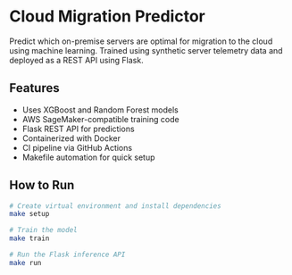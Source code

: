 # Cloud Migration Predictor

Predict which on-premise servers are optimal for migration to the cloud using machine learning. Trained using synthetic server telemetry data and deployed as a REST API using Flask.

## Features
- Uses XGBoost and Random Forest models
- AWS SageMaker-compatible training code
- Flask REST API for predictions
- Containerized with Docker
- CI pipeline via GitHub Actions
- Makefile automation for quick setup

## How to Run
```bash
# Create virtual environment and install dependencies
make setup

# Train the model
make train

# Run the Flask inference API
make run